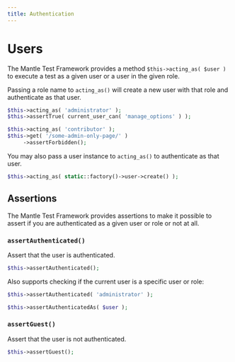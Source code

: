 ```yaml
---
title: Authentication
---
```


# Users

The Mantle Test Framework provides a method `$this->acting_as( $user )` to
execute a test as a given user or a user in the given role.

Passing a role name to `acting_as()` will create a new user with that role and
authenticate as that user.

```php
$this->acting_as( 'administrator' );
$this->assertTrue( current_user_can( 'manage_options' ) );
```

```php
$this->acting_as( 'contributor' );
$this->get( '/some-admin-only-page/' )
     ->assertForbidden();
```

You may also pass a user instance to `acting_as()` to authenticate as that user.

```php
$this->acting_as( static::factory()->user->create() );
```

## Assertions

The Mantle Test Framework provides assertions to make it possible to assert if
you are authenticated as a given user or role or not at all.

### `assertAuthenticated()`

Assert that the user is authenticated.

```php
$this->assertAuthenticated();
```

Also supports checking if the current user is a specific user or role:

```php
$this->assertAuthenticated( 'administrator' );

$this->assertAuthenticatedAs( $user );
```

### `assertGuest()`

Assert that the user is not authenticated.

```php
$this->assertGuest();
```